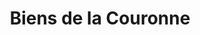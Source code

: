---
title: Biens de la Couronne
longTitle: 'Biens de la Couronne'
tags:
- gccommon
french:
- "[[Crown assets]]"
---